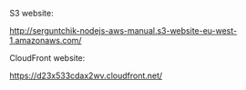 S3 website:

http://serguntchik-nodejs-aws-manual.s3-website-eu-west-1.amazonaws.com/

CloudFront website:

https://d23x533cdax2wv.cloudfront.net/
